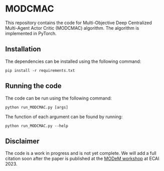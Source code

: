 # MODCMAC
This repository contains the code for Multi-Objective Deep Centralized Multi-Agent Actor Critic (MODCMAC) algorithm. 
The algorithm is implemented in PyTorch.
## Installation
The dependencies can be installed using the following command:
```
pip install -r requirements.txt
```
## Running the code
The code can be run using the following command:
```
python run_MODCMAC.py [args]
```
The function of each argument can be found by running:
```
python run_MODCMAC.py --help
```
## Disclaimer
The code is a work in progress and is not yet complete. We will add a full citation soon after the paper is published at
the [MODeM workshop](https://modem2023.vub.ac.be/) at ECAI 2023.

